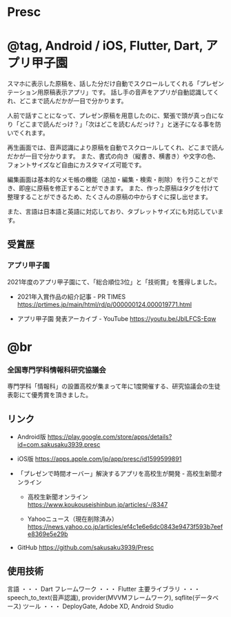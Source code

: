 # Presc
# @tag, Android / iOS, Flutter, Dart, アプリ甲子園

スマホに表示した原稿を、話した分だけ自動でスクロールしてくれる「プレゼンテーション用原稿表示アプリ」です。 話し手の音声をアプリが自動認識してくれ、どこまで読んだかが一目で分かります。

人前で話すことになって、プレゼン原稿を用意したのに、緊張で頭が真っ白になり「どこまで読んだっけ？」「次はどこを読むんだっけ？」と迷子になる事を防いでくれます。

再生画面では、音声認識により原稿を自動でスクロールしてくれ、どこまで読んだかが一目で分かります。 また、書式の向き（縦書き、横書き）や文字の色、フォントサイズなど自由にカスタマイズ可能です。

編集画面は基本的なメモ帳の機能（追加・編集・検索・削除）を行うことができ、即座に原稿を修正することができます。
また、作った原稿はタグを付けて整理することができるため、たくさんの原稿の中からすぐに探し出せます。

また、言語は日本語と英語に対応しており、タブレットサイズにも対応しています。

## 受賞歴
### アプリ甲子園
2021年度のアプリ甲子園にて、「総合順位3位」と「技術賞」を獲得しました。

- 2021年入賞作品の紹介記事 - PR TIMES
https://prtimes.jp/main/html/rd/p/000000124.000019771.html

- アプリ甲子園 発表アーカイブ - YouTube
https://youtu.be/JblLFCS-Eqw
# @br

### 全国専門学科情報科研究協議会
専門学科「情報科」の設置高校が集まって年に1度開催する、研究協議会の生徒表彰にて優秀賞を頂きました。

## リンク

- Android版
  https://play.google.com/store/apps/details?id=com.sakusaku3939.presc

- iOS版
  https://apps.apple.com/jp/app/presc/id1599599891

- 「プレゼンで時間オーバー」解決するアプリを高校生が開発 - 高校生新聞オンライン
  - 高校生新聞オンライン
    https://www.koukouseishinbun.jp/articles/-/8347

  - Yahooニュース（現在削除済み）
    https://news.yahoo.co.jp/articles/ef4c1e6e6dc0843e9473f593b7eefe8369e5e29b

- GitHub
  https://github.com/sakusaku3939/Presc

## 使用技術

言語 ・・・ Dart
フレームワーク ・・・ Flutter
主要ライブラリ ・・・ speech_to_text(音声認識), provider(MVVMフレームワーク), sqflite(データベース)
ツール ・・・ DeployGate, Adobe XD, Android Studio